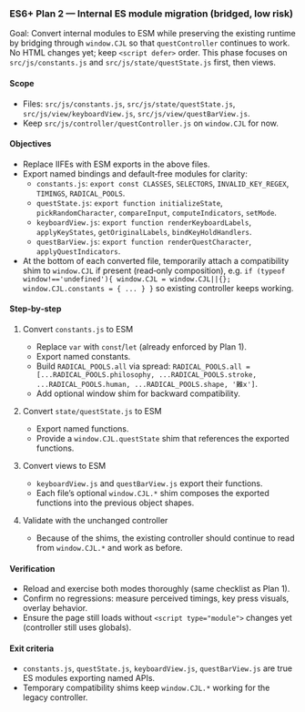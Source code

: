 ### ES6+ Plan 2 — Internal ES module migration (bridged, low risk)

Goal: Convert internal modules to ESM while preserving the existing runtime by bridging through `window.CJL` so that `questController` continues to work. No HTML changes yet; keep `<script defer>` order. This phase focuses on `src/js/constants.js` and `src/js/state/questState.js` first, then views.

#### Scope
- Files: `src/js/constants.js`, `src/js/state/questState.js`, `src/js/view/keyboardView.js`, `src/js/view/questBarView.js`.
- Keep `src/js/controller/questController.js` on `window.CJL` for now.

#### Objectives
- Replace IIFEs with ESM exports in the above files.
- Export named bindings and default‑free modules for clarity:
  - `constants.js`: `export const CLASSES`, `SELECTORS`, `INVALID_KEY_REGEX`, `TIMINGS`, `RADICAL_POOLS`.
  - `questState.js`: `export function initializeState`, `pickRandomCharacter`, `compareInput`, `computeIndicators`, `setMode`.
  - `keyboardView.js`: `export function renderKeyboardLabels`, `applyKeyStates`, `getOriginalLabels`, `bindKeyHoldHandlers`.
  - `questBarView.js`: `export function renderQuestCharacter`, `applyQuestIndicators`.
- At the bottom of each converted file, temporarily attach a compatibility shim to `window.CJL` if present (read‑only composition), e.g. `if (typeof window!=='undefined'){ window.CJL = window.CJL||{}; window.CJL.constants = { ... } }` so existing controller keeps working.

#### Step‑by‑step
1) Convert `constants.js` to ESM
   - Replace `var` with `const`/`let` (already enforced by Plan 1).
   - Export named constants.
   - Build `RADICAL_POOLS.all` via spread: `RADICAL_POOLS.all = [...RADICAL_POOLS.philosophy, ...RADICAL_POOLS.stroke, ...RADICAL_POOLS.human, ...RADICAL_POOLS.shape, '難x']`.
   - Add optional window shim for backward compatibility.

2) Convert `state/questState.js` to ESM
   - Export named functions.
   - Provide a `window.CJL.questState` shim that references the exported functions.

3) Convert views to ESM
   - `keyboardView.js` and `questBarView.js` export their functions.
   - Each file’s optional `window.CJL.*` shim composes the exported functions into the previous object shapes.

4) Validate with the unchanged controller
   - Because of the shims, the existing controller should continue to read from `window.CJL.*` and work as before.

#### Verification
- Reload and exercise both modes thoroughly (same checklist as Plan 1).
- Confirm no regressions: measure perceived timings, key press visuals, overlay behavior.
- Ensure the page still loads without `<script type="module">` changes yet (controller still uses globals).

#### Exit criteria
- `constants.js`, `questState.js`, `keyboardView.js`, `questBarView.js` are true ES modules exporting named APIs.
- Temporary compatibility shims keep `window.CJL.*` working for the legacy controller.

